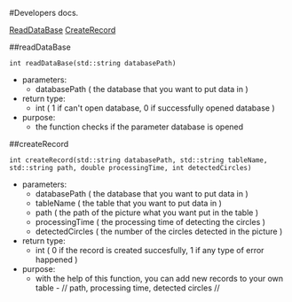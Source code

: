 #Developers docs.

[ReadDataBase](##readDataBase) [CreateRecord](##createRecord) 

##readDataBase

```int readDataBase(std::string databasePath)```

  - parameters: 
      - databasePath ( the database that you want to put data in )
  - return type:
      - int ( 1 if can't open database, 0 if successfully opened database )
  - purpose:
      - the function checks if the parameter database is opened
      
##createRecord

```int createRecord(std::string databasePath, std::string tableName, std::string path, double processingTime, int detectedCircles)```

  - parameters:
      - databasePath ( the database that you want to put data in )
      - tableName ( the table that you want to put data in )
      - path ( the path of the picture what you want put in the table )
      - processingTime ( the processing time of detecting the circles )
      - detectedCircles ( the number of the circles detected in the picture )
   - return type:
      - int ( 0 if the record is created succesfully, 1 if any type of error happened )
   - purpose:
      - with the help of this function, you can add new records to your own table - // path, processing time, detected circles //
      
      

